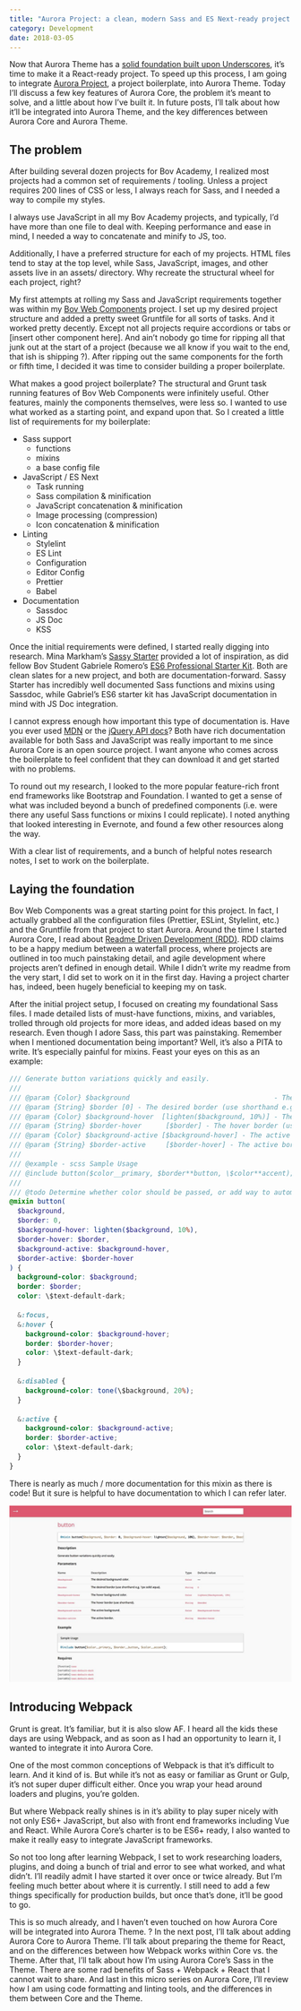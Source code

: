 ```yaml
---
title: "Aurora Project: a clean, modern Sass and ES Next-ready project boilerplate"
category: Development
date: 2018-03-05
---
```


Now that Aurora Theme has a [solid foundation built upon Underscores](), it’s time to make it a React-ready project. To speed up this process, I am going to integrate [Aurora Project](https://github.com/carrieforde/Aurora-Project), a project boilerplate, into Aurora Theme. Today I’ll discuss a few key features of Aurora Core, the problem it’s meant to solve, and a little about how I’ve built it. In future posts, I’ll talk about how it’ll be integrated into Aurora Theme, and the key differences between Aurora Core and Aurora Theme.

## The problem

After building several dozen projects for Bov Academy, I realized most projects had a common set of requirements / tooling. Unless a project requires 200 lines of CSS or less, I always reach for Sass, and I needed a way to compile my styles.

I always use JavaScript in all my Bov Academy projects, and typically, I’d have more than one file to deal with. Keeping performance and ease in mind, I needed a way to concatenate and minify to JS, too.

Additionally, I have a preferred structure for each of my projects. HTML files tend to stay at the top level, while Sass, JavaScript, images, and other assets live in an assets/ directory. Why recreate the structural wheel for each project, right?

My first attempts at rolling my Sass and JavaScript requirements together was within my [Bov Web Components](https://github.com/carrieforde/Aurora-Components) project. I set up my desired project structure and added a pretty sweet Gruntfile for all sorts of tasks. And it worked pretty decently. Except not all projects require accordions or tabs or [insert other component here]. And ain’t nobody go time for ripping all that junk out at the start of a project (because we all know if you wait to the end, that ish is shipping ?). After ripping out the same components for the forth or fifth time, I decided it was time to consider building a proper boilerplate.

What makes a good project boilerplate?
The structural and Grunt task running features of Bov Web Components were infinitely useful. Other features, mainly the components themselves, were less so. I wanted to use what worked as a starting point, and expand upon that. So I created a little list of requirements for my boilerplate:

- Sass support
  - functions
  - mixins
  - a base config file
- JavaScript / ES Next
  - Task running
  - Sass compilation & minification
  - JavaScript concatenation & minification
  - Image processing (compression)
  - Icon concatenation & minification
- Linting
  - Stylelint
  - ES Lint
  - Configuration
  - Editor Config
  - Prettier
  - Babel
- Documentation
  - Sassdoc
  - JS Doc
  - KSS

Once the initial requirements were defined, I started really digging into research. Mina Markham’s [Sassy Starter](https://github.com/minamarkham/sassy-starter) provided a lot of inspiration, as did fellow Bov Student Gabriele Romero’s [ES6 Professional Starter Kit](https://github.com/GabrieleRomeo/ES6-Professional-starter-kit). Both are clean slates for a new project, and both are documentation-forward. Sassy Starter has incredibly well documented Sass functions and mixins using Sassdoc, while Gabriel’s ES6 starter kit has JavaScript documentation in mind with JS Doc integration.

I cannot express enough how important this type of documentation is. Have you ever used [MDN](https://developer.mozilla.org/en-US/) or the [jQuery API docs](http://api.jquery.com/)? Both have rich documentation available for both Sass and JavaScript was really important to me since Aurora Core is an open source project. I want anyone who comes across the boilerplate to feel confident that they can download it and get started with no problems.

To round out my research, I looked to the more popular feature-rich front end frameworks like Bootstrap and Foundation. I wanted to get a sense of what was included beyond a bunch of predefined components (i.e. were there any useful Sass functions or mixins I could replicate). I noted anything that looked interesting in Evernote, and found a few other resources along the way.

With a clear list of requirements, and a bunch of helpful notes research notes, I set to work on the boilerplate.

## Laying the foundation

Bov Web Components was a great starting point for this project. In fact, I actually grabbed all the configuration files (Prettier, ESLint, Stylelint, etc.) and the Gruntfile from that project to start Aurora. Around the time I started Aurora Core, I read about [Readme Driven Development (RDD)](http://tom.preston-werner.com/2010/08/23/readme-driven-development.html). RDD claims to be a happy medium between a waterfall process, where projects are outlined in too much painstaking detail, and agile development where projects aren’t defined in enough detail. While I didn’t write my readme from the very start, I did set to work on it in the first day. Having a project charter has, indeed, been hugely beneficial to keeping my on task.

After the initial project setup, I focused on creating my foundational Sass files. I made detailed lists of must-have functions, mixins, and variables, trolled through old projects for more ideas, and added ideas based on my research. Even though I adore Sass, this part was painstaking. Remember when I mentioned documentation being important? Well, it’s also a PITA to write. It’s especially painful for mixins. Feast your eyes on this as an example:

```scss
/// Generate button variations quickly and easily.
///
/// @param {Color} $background                                    - The desired background color.
/// @param {String} $border [0] - The desired border (use shorthand e.g. 1px solid aqua).
/// @param {Color} $background-hover  [lighten($background, 10%)] - The hover background color.
/// @param {String} $border-hover      [$border] - The hover border (use shorthand).
/// @param {Color} $background-active [$background-hover] - The active background.
/// @param {String} $border-active     [$border-hover] - The active border.
///
/// @example - scss Sample Usage
/// @include button($color__primary, $border**button, \$color**accent);
///
/// @todo Determine whether color should be passed, or add way to automatically determine color to use (light or dark).
@mixin button(
  $background,
  $border: 0,
  $background-hover: lighten($background, 10%),
  $border-hover: $border,
  $background-active: $background-hover,
  $border-active: $border-hover
) {
  background-color: $background;
  border: $border;
  color: \$text-default-dark;

  &:focus,
  &:hover {
    background-color: $background-hover;
    border: $border-hover;
    color: \$text-default-dark;
  }

  &:disabled {
    background-color: tone(\$background, 20%);
  }

  &:active {
    background-color: $background-active;
    border: $border-active;
    color: \$text-default-dark;
  }
}
```

There is nearly as much / more documentation for this mixin as there is code! But it sure is helpful to have documentation to which I can refer later.

![A screenshot of Sassdoc documentation for a button mixin within Aurora Core.](button-sassdoc.jpg)

## Introducing Webpack

Grunt is great. It’s familiar, but it is also slow AF. I heard all the kids these days are using Webpack, and as soon as I had an opportunity to learn it, I wanted to integrate it into Aurora Core.

One of the most common conceptions of Webpack is that it’s difficult to learn. And it kind of is. But while it’s not as easy or familiar as Grunt or Gulp, it’s not super duper difficult either. Once you wrap your head around loaders and plugins, you’re golden.

But where Webpack really shines is in it’s ability to play super nicely with not only ES6+ JavaScript, but also with front end frameworks including Vue and React. While Aurora Core’s charter is to be ES6+ ready, I also wanted to make it really easy to integrate JavaScript frameworks.

So not too long after learning Webpack, I set to work researching loaders, plugins, and doing a bunch of trial and error to see what worked, and what didn’t. I’ll readily admit I have started it over once or twice already. But I’m feeling much better about where it is currently. I still need to add a few things specifically for production builds, but once that’s done, it’ll be good to go.

This is so much already, and I haven’t even touched on how Aurora Core will be integrated into Aurora Theme. ? In the next post, I’ll talk about adding Aurora Core to Aurora Theme. I’ll talk about preparing the theme for React, and on the differences between how Webpack works within Core vs. the Theme. After that, I’ll talk about how I’m using Aurora Core’s Sass in the Theme. There are some rad benefits of Sass + Webpack + React that I cannot wait to share. And last in this micro series on Aurora Core, I’ll review how I am using code formatting and linting tools, and the differences in them between Core and the Theme.
